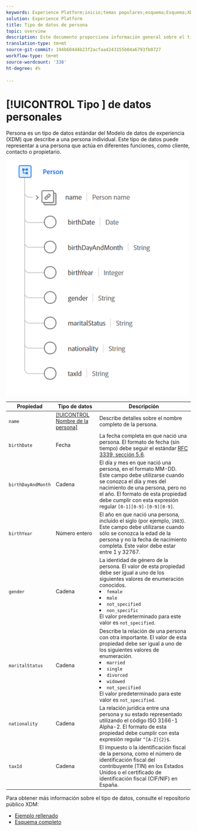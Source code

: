 ```yaml
---
keywords: Experience Platform;inicio;temas populares;esquema;Esquema;XDM;campos;esquemas;Esquemas;persona;tipo de datos;tipo de datos;tipo de datos;
solution: Experience Platform
title: Tipo de datos de persona
topic: overview
description: Este documento proporciona información general sobre el tipo de datos del Modelo de datos de experiencias personales (XDM).
translation-type: tm+mt
source-git-commit: 194b604d4b23f2acfaa4243155b04a6793fb0727
workflow-type: tm+mt
source-wordcount: '338'
ht-degree: 4%

---
```



# [!UICONTROL Tipo ] de datos personales

 Persona es un tipo de datos estándar del Modelo de datos de experiencia (XDM) que describe a una persona individual. Este tipo de datos puede representar a una persona que actúa en diferentes funciones, como cliente, contacto o propietario.

<img src="../images/data-types/person.PNG" width="500" /><br />

| Propiedad | Tipo de datos | Descripción |
| --- | --- | --- |
| `name` | [[!UICONTROL Nombre de la persona]](./person-name.md) | Describe detalles sobre el nombre completo de la persona. |
| `birthDate` | Fecha | La fecha completa en que nació una persona. El formato de fecha (sin tiempo) debe seguir el estándar [RFC 3339, sección 5.6](https://tools.ietf.org/html/rfc3339#section-5.6). |
| `birthDayAndMonth` | Cadena | El día y mes en que nació una persona, en el formato MM-DD. Este campo debe utilizarse cuando se conozca el día y mes del nacimiento de una persona, pero no el año. El formato de esta propiedad debe cumplir con esta expresión regular `[0-1][0-9]-[0-9][0-9]`. |
| `birthYear` | Número entero | El año en que nació una persona, incluido el siglo (por ejemplo, `1983`). Este campo debe utilizarse cuando sólo se conozca la edad de la persona y no la fecha de nacimiento completa. Este valor debe estar entre 1 y 32767. |
| `gender` | Cadena | La identidad de género de la persona. El valor de esta propiedad debe ser igual a uno de los siguientes valores de enumeración conocidos. <li> `female` </li> <li> `male` </li> <li> `not_specified` </li> <li> `non_specific` </li> El valor predeterminado para este valor es `not_specified`. |
| `maritalStatus` | Cadena | Describe la relación de una persona con otra importante. El valor de esta propiedad debe ser igual a uno de los siguientes valores de enumeración. <li> `married` </li> <li> `single` </li> <li> `divorced` </li> <li> `widowed` </li> <li> `not_specified` </li> El valor predeterminado para este valor es `not_specified`. |
| `nationality` | Cadena | La relación jurídica entre una persona y su estado representado utilizando el código ISO 3166-1 Alpha-2. El formato de esta propiedad debe cumplir con esta expresión regular `^[A-Z]{2}$`. |
| `taxId` | Cadena | El impuesto o la identificación fiscal de la persona, como el número de identificación fiscal del contribuyente (TIN) en los Estados Unidos o el certificado de identificación fiscal (CIF/NIF) en España. |

Para obtener más información sobre el tipo de datos, consulte el repositorio público XDM:

* [Ejemplo rellenado](https://github.com/adobe/xdm/blob/master/components/datatypes/person/person.example.1.json)
* [Esquema completo](https://github.com/adobe/xdm/blob/master/components/datatypes/person/person.schema.json)